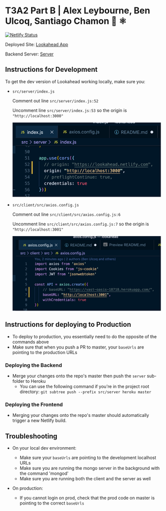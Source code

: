 # T3A2 Part B | Alex Leybourne, Ben Ulcoq, Santiago Chamon :sweet_potato: ⚛️

[![Netlify Status](https://api.netlify.com/api/v1/badges/1f4244b9-9651-47ce-997d-365175476ab1/deploy-status)](https://app.netlify.com/sites/lookahead/deploys)

Deployed Site: [Lookahead App](https://lookahead.netlify.com/)

Backend Server: [Server](https://vast-oasis-18718.herokuapp.com)

## Instructions for Development
To get the dev version of Lookahead working locally, make sure you:
  - `src/server/index.js`

    Comment out line `src/server/index.js:52`

    Uncomment line `src/server/index.js:53` so the origin is `"http://localhost:3000"`

    ![dev-srv-cors](lookahead_pics/dev-srv-cors.png)

  - `src/client/src/axios.config.js`

    Comment out line `src/client/src/axios.config.js:6`

    Uncomment line `src/client/src/axios.config.js:7` so the origin is `"http://localhost:3001"`

    ![dev-client-cors](lookahead_pics/dev-client-cors.png)

## Instructions for deploying to Production
  - To deploy to production, you essentially need to do the opposite of the commands above
  - Make sure that when you push a PR to master, your `baseUrls` are pointing to the production URLs

  ### Deploying the Backend
  - Merge your changes onto the repo's master then push the `server` sub-folder to Heroku
    - You can use the following command if you're in the project root directory:
      `git subtree push --prefix src/server heroku master`

  ### Deploying the Frontend
  - Merging your changes onto the repo's master should automatically trigger a new Netlify build.

## Troubleshooting
  - On your local dev environment:
    - Make sure your `baseUrls` are pointing to the development localhost URLs
    - Make sure you are running the mongo server in the background with the command 'mongod'
    - Make sure you are running both the client and the server as well

  - On production:
    - If you cannot login on prod, check that the prod code on master is pointing to the correct `baseUrls`
